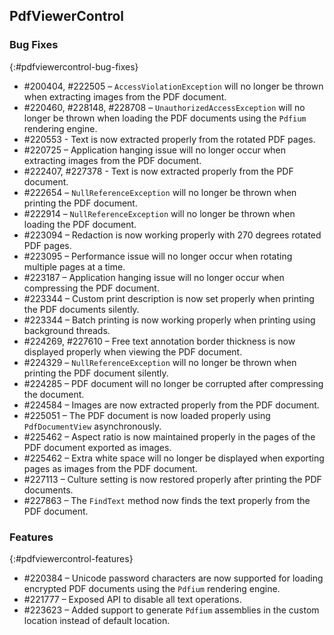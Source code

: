 ## PdfViewerControl

### Bug Fixes
{:#pdfviewercontrol-bug-fixes} 

* \#200404, \#222505 – `AccessViolationException` will no longer be thrown when extracting images from the PDF document.
* \#220460, \#228148, \#228708 – `UnauthorizedAccessException` will no longer be thrown when loading the PDF documents using the `Pdfium` rendering engine.
* \#220553 - Text is now extracted properly from the rotated PDF pages.
* \#220725 – Application hanging issue will no longer occur when extracting images from the PDF document.
* \#222407, \#227378 - Text is now extracted properly from the PDF document.
* \#222654 – `NullReferenceException` will no longer be thrown when printing the PDF document.
* \#222914 – `NullReferenceException` will no longer be thrown when loading the PDF document.
* \#223094 – Redaction is now working properly with 270 degrees rotated PDF pages.
* \#223095 – Performance issue will no longer occur when rotating multiple pages at a time.
* \#223187 – Application hanging issue will no longer occur when compressing the PDF document.
* \#223344 – Custom print description is now set properly when printing the PDF documents silently.
* \#223344 – Batch printing is now working properly when printing using background threads.
* \#224269, \#227610 – Free text annotation border thickness is now displayed properly when viewing the PDF document.
* \#224329 – `NullReferenceException` will no longer be thrown when printing the PDF document silently.
* \#224285 – PDF document will no longer be corrupted after compressing the document.
* \#224584 – Images are now extracted properly from the PDF document.
* \#225051 – The PDF document is now loaded properly using `PdfDocumentView` asynchronously.
* \#225462 – Aspect ratio is now maintained properly in the pages of the PDF document exported as images.
* \#225462 – Extra white space will no longer be displayed when exporting pages as images from the PDF document. 
* \#227113 – Culture setting is now restored properly after printing the PDF documents.
* \#227863 – The `FindText` method now finds the text properly from the PDF document.

### Features
{:#pdfviewercontrol-features}

* \#220384 – Unicode password characters are now supported for loading encrypted PDF documents using the `Pdfium` rendering engine.
* \#221777 – Exposed API to disable all text operations.
* \#223623 – Added support to generate `Pdfium` assemblies in the custom location instead of default location.